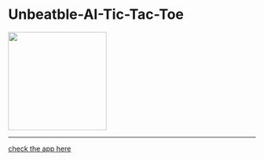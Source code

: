 # Unbeatble-AI-Tic-Tac-Toe
<img src="https://user-images.githubusercontent.com/68855488/176350081-d1f77380-4037-46b1-9bd8-414e40f9f625.png" width="200px"/>

<hr>
<a href="https://shiva4584.github.io/Unbeatble-AI-Tic-Tac-Toe/">check the app here</a>


